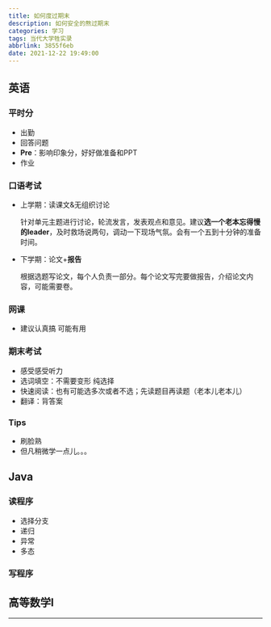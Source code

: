 ```yaml
---
title: 如何度过期末
description: 如何安全的熬过期末
categories: 学习
tags: 当代大学牲实录
abbrlink: 3855f6eb
date: 2021-12-22 19:49:00
---
```


## 英语

### 平时分

- 出勤
- 回答问题
- **Pre**：影响印象分，好好做准备和PPT
- 作业

### 口语考试

- 上学期：读课文&无组织讨论

  针对单元主题进行讨论，轮流发言，发表观点和意见。建议**选一个老本忘得慢的leader**，及时救场说两句，调动一下现场气氛。会有一个五到十分钟的准备时间。

- 下学期：论文+**报告**

  根据选题写论文，每个人负责一部分。每个论文写完要做报告，介绍论文内容，可能需要卷。

### 网课

- 建议认真搞 可能有用

### 期末考试

- 感受感受听力
- 选词填空：不需要变形 纯选择
- 快速阅读：也有可能选多次或者不选；先读题目再读题（老本儿老本儿）
- 翻译：背答案

### Tips

- 刷脸熟
- 但凡稍微学一点儿。。。

## Java

### 读程序

- 选择分支
- 递归
- 异常
- 多态

### 写程序



## 高等数学I

---
